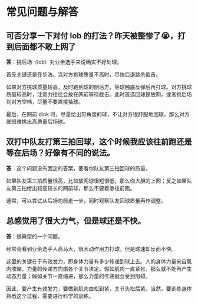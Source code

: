 # 常见问题与解答

## 可否分享一下对付 lob 的打法？昨天被整惨了😭，打到后面都不敢上网了

**答**：挑后场（lob）对业余选手来说确实不好处理。

首先关键还是在步法。当对方挑球质量不高时，尽快后退跳杀截击。

如果对方挑球质量较高，及时跑到球的侧后方，等球触底反弹后再打球。对方挑球质量较高时，注意力往往会放在网前等待截击。此时首选回球是放网，或者挑后场到对方空档，尽量不要直接抽球。

最后，在网前 dink 时，尽量给出带角度的球，不让对方很舒服地回球，那么对方就很难挑出高质量后场球。

## 双打中队友打第三拍回球，这个时候我应该往前跑还是等在后场？好像有不同的说法。

**答**：这个问题没有固定的答案，要看你队友第三拍回球的质量。

如果队友第三拍质量很高，比如放网球很短很低，那么你大胆的上网；反之如果队友第三拍给出较高较长的网前球，那么不要着急往前跑。

通常，可以尝试从后场向前走一步，同时观察队友回球质量再作调整。

## 总感觉用了很大力气，但是球还是不快。

**答**：很典型的一个问题。

经常会看到业余选手人高马大，很大动作用力打球，但是球速却反而不快。

这里的关键在于有效发力，即身体力量有多少传递到球上去。人的身体力量来自肌肉收缩，力量的传递方向由各个关节决定。假如肌肉一直紧张，那么就不能再产生动态力量；假如关节一直缩进，那么力量的传递就会受到阻碍。

因此，要产生有效发力，要做到肌肉由松到紧，关节先松后紧。当然，要训练身体熟悉这个过程，需要进行科学的训练。
